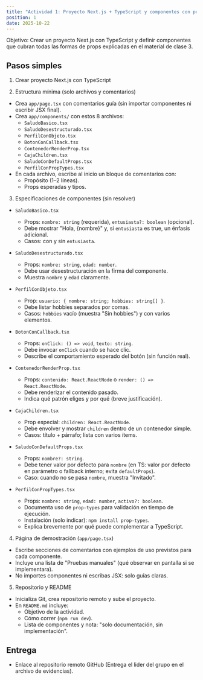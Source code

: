 ```yaml
---
title: "Actividad 1: Proyecto Next.js + TypeScript y componentes con props"
position: 1
date: 2025-10-22
---
```


Objetivo: Crear un proyecto Next.js con TypeScript y definir componentes que cubran todas las formas de props explicadas en el material de clase 3.

## Pasos simples
1) Crear proyecto Next.js con TypeScript

2) Estructura mínima (solo archivos y comentarios)
- Crea `app/page.tsx` con comentarios guía (sin importar componentes ni escribir JSX final).
- Crea `app/components/` con estos 8 archivos:
  - `SaludoBasico.tsx`
  - `SaludoDesestructurado.tsx`
  - `PerfilConObjeto.tsx`
  - `BotonConCallback.tsx`
  - `ContenedorRenderProp.tsx`
  - `CajaChildren.tsx`
  - `SaludoConDefaultProps.tsx`
  - `PerfilConPropTypes.tsx`
- En cada archivo, escribe al inicio un bloque de comentarios con:
  - Propósito (1–2 líneas).
  - Props esperadas y tipos.

3) Especificaciones de componentes (sin resolver)
- `SaludoBasico.tsx`
  - Props: `nombre: string` (requerida), `entusiasta?: boolean` (opcional).
  - Debe mostrar "Hola, {nombre}" y, si `entusiasta` es true, un énfasis adicional.
  - Casos: con y sin `entusiasta`.

- `SaludoDesestructurado.tsx`
  - Props: `nombre: string`, `edad: number`.
  - Debe usar desestructuración en la firma del componente.
  - Muestra `nombre` y `edad` claramente.

- `PerfilConObjeto.tsx`
  - Prop: `usuario: { nombre: string; hobbies: string[] }`.
  - Debe listar hobbies separados por comas.
  - Casos: `hobbies` vacío (muestra "Sin hobbies") y con varios elementos.

- `BotonConCallback.tsx`
  - Props: `onClick: () => void`, `texto: string`.
  - Debe invocar `onClick` cuando se hace clic.
  - Describe el comportamiento esperado del botón (sin función real).

- `ContenedorRenderProp.tsx`
  - Props: `contenido: React.ReactNode` o `render: () => React.ReactNode`.
  - Debe renderizar el contenido pasado.
  - Indica qué patrón eliges y por qué (breve justificación).

- `CajaChildren.tsx`
  - Prop especial: `children: React.ReactNode`.
  - Debe envolver y mostrar `children` dentro de un contenedor simple.
  - Casos: título + párrafo; lista con varios ítems.

- `SaludoConDefaultProps.tsx`
  - Props: `nombre?: string`.
  - Debe tener valor por defecto para `nombre` (en TS: valor por defecto en parámetro o fallback interno; evita `defaultProps`).
  - Caso: cuando no se pasa `nombre`, muestra "Invitado".

- `PerfilConPropTypes.tsx`
  - Props: `nombre: string`, `edad: number`, `activo?: boolean`.
  - Documenta uso de `prop-types` para validación en tiempo de ejecución.
  - Instalación (solo indicar): `npm install prop-types`.
  - Explica brevemente por qué puede complementar a TypeScript.

4) Página de demostración (`app/page.tsx`)
- Escribe secciones de comentarios con ejemplos de uso previstos para cada componente.
- Incluye una lista de "Pruebas manuales" (qué observar en pantalla si se implementara).
- No importes componentes ni escribas JSX: solo guías claras.

5) Repositorio y README
- Inicializa Git, crea repositorio remoto y sube el proyecto.
- En `README.md` incluye:
  - Objetivo de la actividad.
  - Cómo correr (`npm run dev`).
  - Lista de componentes y nota: "solo documentación, sin implementación".


## Entrega
- Enlace al repositorio remoto GitHub (Entrega el lider del grupo en el archivo de evidencias).


